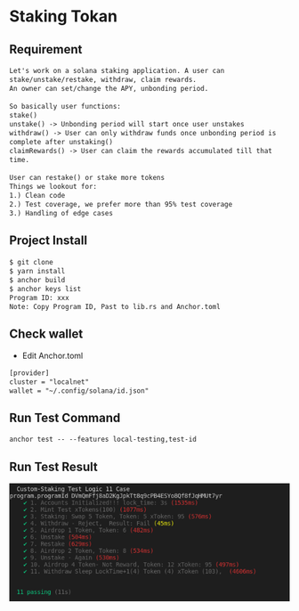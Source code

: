 # Staking Tokan
## Requirement
```
Let's work on a solana staking application. A user can stake/unstake/restake, withdraw, claim rewards.
An owner can set/change the APY, unbonding period.

So basically user functions:
stake()
unstake() -> Unbonding period will start once user unstakes
withdraw() -> User can only withdraw funds once unbonding period is complete after unstaking()
claimRewards() -> User can claim the rewards accumulated till that time. 

User can restake() or stake more tokens
Things we lookout for:
1.) Clean code
2.) Test coverage, we prefer more than 95% test coverage
3.) Handling of edge cases
```

## Project Install
```
$ git clone 
$ yarn install
$ anchor build
$ anchor keys list
Program ID: xxx
Note: Copy Program ID, Past to lib.rs and Anchor.toml
```

## Check wallet
- Edit Anchor.toml
```
[provider]
cluster = "localnet"
wallet = "~/.config/solana/id.json"
```

## Run Test Command
```
anchor test -- --features local-testing,test-id
```

## Run Test Result
![](https://github.com/bcmaster20/solana_web3_project/blob/main/03_solana_staking/StakingTestResult.png)
